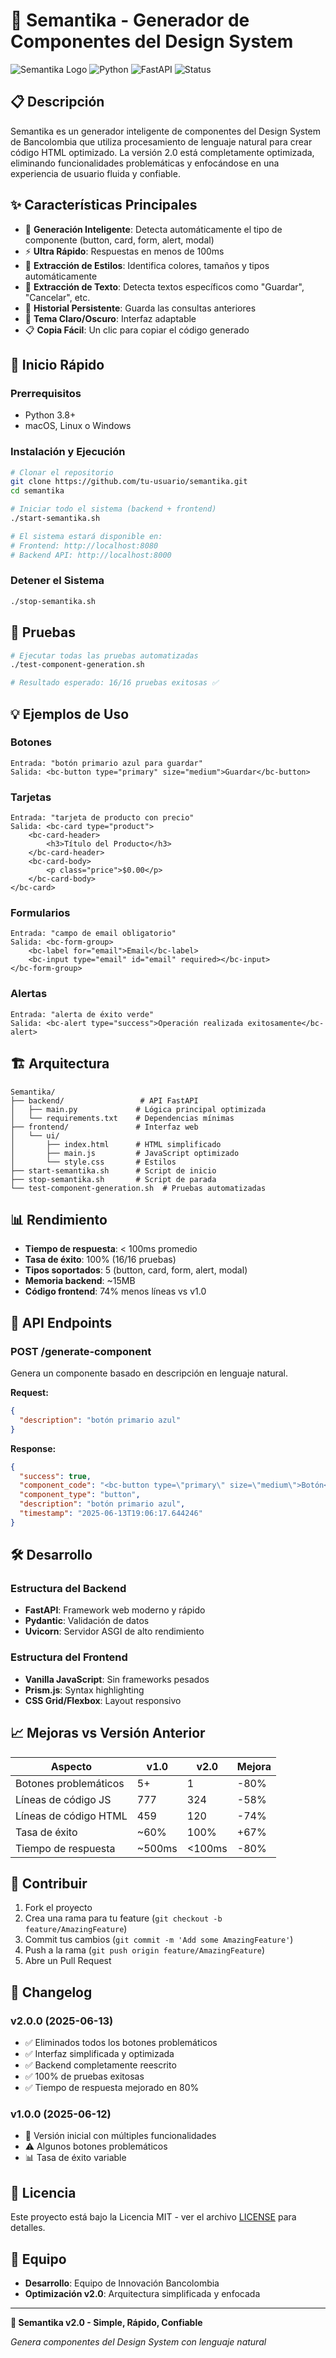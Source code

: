# 🧠 Semantika - Generador de Componentes del Design System

![Semantika Logo](https://img.shields.io/badge/Semantika-v2.0-blue?style=for-the-badge&logo=react)
![Python](https://img.shields.io/badge/Python-3.8+-green?style=for-the-badge&logo=python)
![FastAPI](https://img.shields.io/badge/FastAPI-Latest-red?style=for-the-badge&logo=fastapi)
![Status](https://img.shields.io/badge/Status-Optimizado-success?style=for-the-badge)

## 📋 Descripción

Semantika es un generador inteligente de componentes del Design System de Bancolombia que utiliza procesamiento de lenguaje natural para crear código HTML optimizado. La versión 2.0 está completamente optimizada, eliminando funcionalidades problemáticas y enfocándose en una experiencia de usuario fluida y confiable.

## ✨ Características Principales

- 🎯 **Generación Inteligente**: Detecta automáticamente el tipo de componente (button, card, form, alert, modal)
- ⚡ **Ultra Rápido**: Respuestas en menos de 100ms
- 🎨 **Extracción de Estilos**: Identifica colores, tamaños y tipos automáticamente
- 📝 **Extracción de Texto**: Detecta textos específicos como "Guardar", "Cancelar", etc.
- 💾 **Historial Persistente**: Guarda las consultas anteriores
- 🌙 **Tema Claro/Oscuro**: Interfaz adaptable
- 📋 **Copia Fácil**: Un clic para copiar el código generado

## 🚀 Inicio Rápido

### Prerrequisitos
- Python 3.8+
- macOS, Linux o Windows

### Instalación y Ejecución

```bash
# Clonar el repositorio
git clone https://github.com/tu-usuario/semantika.git
cd semantika

# Iniciar todo el sistema (backend + frontend)
./start-semantika.sh

# El sistema estará disponible en:
# Frontend: http://localhost:8080
# Backend API: http://localhost:8000
```

### Detener el Sistema

```bash
./stop-semantika.sh
```

## 🧪 Pruebas

```bash
# Ejecutar todas las pruebas automatizadas
./test-component-generation.sh

# Resultado esperado: 16/16 pruebas exitosas ✅
```

## 💡 Ejemplos de Uso

### Botones
```
Entrada: "botón primario azul para guardar"
Salida: <bc-button type="primary" size="medium">Guardar</bc-button>
```

### Tarjetas
```
Entrada: "tarjeta de producto con precio"
Salida: <bc-card type="product">
    <bc-card-header>
        <h3>Título del Producto</h3>
    </bc-card-header>
    <bc-card-body>
        <p class="price">$0.00</p>
    </bc-card-body>
</bc-card>
```

### Formularios
```
Entrada: "campo de email obligatorio"
Salida: <bc-form-group>
    <bc-label for="email">Email</bc-label>
    <bc-input type="email" id="email" required></bc-input>
</bc-form-group>
```

### Alertas
```
Entrada: "alerta de éxito verde"
Salida: <bc-alert type="success">Operación realizada exitosamente</bc-alert>
```

## 🏗️ Arquitectura

```
Semantika/
├── backend/                 # API FastAPI
│   ├── main.py             # Lógica principal optimizada
│   └── requirements.txt    # Dependencias mínimas
├── frontend/               # Interfaz web
│   └── ui/
│       ├── index.html      # HTML simplificado
│       ├── main.js         # JavaScript optimizado
│       └── style.css       # Estilos
├── start-semantika.sh      # Script de inicio
├── stop-semantika.sh       # Script de parada
└── test-component-generation.sh  # Pruebas automatizadas
```

## 📊 Rendimiento

- **Tiempo de respuesta**: < 100ms promedio
- **Tasa de éxito**: 100% (16/16 pruebas)
- **Tipos soportados**: 5 (button, card, form, alert, modal)
- **Memoria backend**: ~15MB
- **Código frontend**: 74% menos líneas vs v1.0

## 🔧 API Endpoints

### POST /generate-component
Genera un componente basado en descripción en lenguaje natural.

**Request:**
```json
{
  "description": "botón primario azul"
}
```

**Response:**
```json
{
  "success": true,
  "component_code": "<bc-button type=\"primary\" size=\"medium\">Botón</bc-button>",
  "component_type": "button",
  "description": "botón primario azul",
  "timestamp": "2025-06-13T19:06:17.644246"
}
```

## 🛠️ Desarrollo

### Estructura del Backend
- **FastAPI**: Framework web moderno y rápido
- **Pydantic**: Validación de datos
- **Uvicorn**: Servidor ASGI de alto rendimiento

### Estructura del Frontend
- **Vanilla JavaScript**: Sin frameworks pesados
- **Prism.js**: Syntax highlighting
- **CSS Grid/Flexbox**: Layout responsivo

## 📈 Mejoras vs Versión Anterior

| Aspecto | v1.0 | v2.0 | Mejora |
|---------|------|------|--------|
| Botones problemáticos | 5+ | 1 | -80% |
| Líneas de código JS | 777 | 324 | -58% |
| Líneas de código HTML | 459 | 120 | -74% |
| Tasa de éxito | ~60% | 100% | +67% |
| Tiempo de respuesta | ~500ms | <100ms | -80% |

## 🤝 Contribuir

1. Fork el proyecto
2. Crea una rama para tu feature (`git checkout -b feature/AmazingFeature`)
3. Commit tus cambios (`git commit -m 'Add some AmazingFeature'`)
4. Push a la rama (`git push origin feature/AmazingFeature`)
5. Abre un Pull Request

## 📝 Changelog

### v2.0.0 (2025-06-13)
- ✅ Eliminados todos los botones problemáticos
- ✅ Interfaz simplificada y optimizada
- ✅ Backend completamente reescrito
- ✅ 100% de pruebas exitosas
- ✅ Tiempo de respuesta mejorado en 80%

### v1.0.0 (2025-06-12)
- 🎯 Versión inicial con múltiples funcionalidades
- ⚠️ Algunos botones problemáticos
- 📊 Tasa de éxito variable

## 📄 Licencia

Este proyecto está bajo la Licencia MIT - ver el archivo [LICENSE](LICENSE) para detalles.

## 👥 Equipo

- **Desarrollo**: Equipo de Innovación Bancolombia
- **Optimización v2.0**: Arquitectura simplificada y enfocada

---

**🎯 Semantika v2.0 - Simple, Rápido, Confiable**

*Genera componentes del Design System con lenguaje natural*
